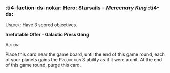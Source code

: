 ### :ti4-faction-ds-nokar: **Hero**: Starsails – _Mercenary King_ :ti4-ds:
<span style="font-variant:small-caps;">Unlock</span>: Have 3 scored objectives.

**Irrefutable Offer - Galactic Press Gang**

<span style="font-variant:small-caps;">Action</span>:

Place this card near the game board, until the end of this game round, each of your planets gains the <span style="font-variant:small-caps;">Production</span> 3 ability as if it were a unit. At the end of this game round, purge this card.
